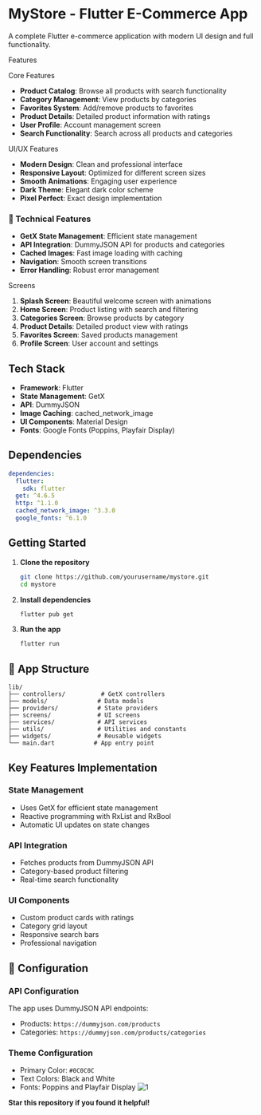 # MyStore - Flutter E-Commerce App

A complete Flutter e-commerce application with modern UI design and full functionality.

Features

Core Features
- **Product Catalog**: Browse all products with search functionality
- **Category Management**: View products by categories
- **Favorites System**: Add/remove products to favorites
- **Product Details**: Detailed product information with ratings
- **User Profile**: Account management screen
- **Search Functionality**: Search across all products and categories

 UI/UX Features
- **Modern Design**: Clean and professional interface
- **Responsive Layout**: Optimized for different screen sizes
- **Smooth Animations**: Engaging user experience
- **Dark Theme**: Elegant dark color scheme
- **Pixel Perfect**: Exact design implementation

### 🔧 Technical Features
- **GetX State Management**: Efficient state management
- **API Integration**: DummyJSON API for products and categories
- **Cached Images**: Fast image loading with caching
- **Navigation**: Smooth screen transitions
- **Error Handling**: Robust error management

 Screens

1. **Splash Screen**: Beautiful welcome screen with animations
2. **Home Screen**: Product listing with search and filtering
3. **Categories Screen**: Browse products by category
4. **Product Details**: Detailed product view with ratings
5. **Favorites Screen**: Saved products management
6. **Profile Screen**: User account and settings

##  Tech Stack

- **Framework**: Flutter
- **State Management**: GetX
- **API**: DummyJSON
- **Image Caching**: cached_network_image
- **UI Components**: Material Design
- **Fonts**: Google Fonts (Poppins, Playfair Display)

##  Dependencies

```yaml
dependencies:
  flutter:
    sdk: flutter
  get: ^4.6.5
  http: ^1.1.0
  cached_network_image: ^3.3.0
  google_fonts: ^6.1.0
```

##  Getting Started


1. **Clone the repository**
   ```bash
   git clone https://github.com/yourusername/mystore.git
   cd mystore
   ```

2. **Install dependencies**
   ```bash
   flutter pub get
   ```

3. **Run the app**
   ```bash
   flutter run
   ```

## 📱 App Structure

```
lib/
├── controllers/          # GetX controllers
├── models/              # Data models
├── providers/           # State providers
├── screens/             # UI screens
├── services/            # API services
├── utils/               # Utilities and constants
├── widgets/             # Reusable widgets
└── main.dart           # App entry point
```

##  Key Features Implementation

### State Management
- Uses GetX for efficient state management
- Reactive programming with RxList and RxBool
- Automatic UI updates on state changes

### API Integration
- Fetches products from DummyJSON API
- Category-based product filtering
- Real-time search functionality

### UI Components
- Custom product cards with ratings
- Category grid layout
- Responsive search bars
- Professional navigation

## 🔧 Configuration

### API Configuration
The app uses DummyJSON API endpoints:
- Products: `https://dummyjson.com/products`
- Categories: `https://dummyjson.com/products/categories`

### Theme Configuration
- Primary Color: `#0C0C0C`
- Text Colors: Black and White
- Fonts: Poppins and Playfair Display
![1](https://github.com/user-attachments/assets/ca838e3a-7f7b-4d25-8203-06260155d464)







 **Star this repository if you found it helpful!**
